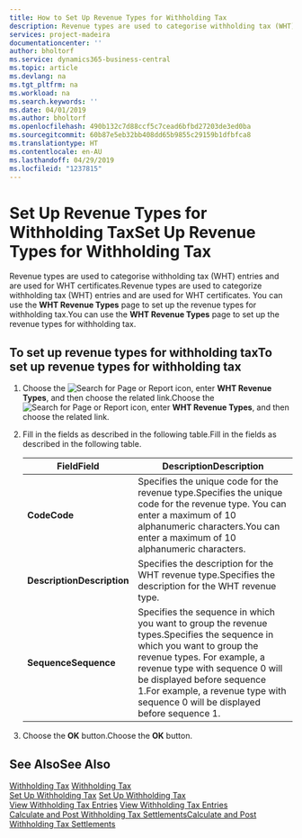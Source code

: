 ```yaml
---
title: How to Set Up Revenue Types for Withholding Tax
description: Revenue types are used to categorise withholding tax (WHT) entries and are used for WHT certificates.
services: project-madeira
documentationcenter: ''
author: bholtorf
ms.service: dynamics365-business-central
ms.topic: article
ms.devlang: na
ms.tgt_pltfrm: na
ms.workload: na
ms.search.keywords: ''
ms.date: 04/01/2019
ms.author: bholtorf
ms.openlocfilehash: 490b132c7d88ccf5c7cead6bfbd27203de3ed0ba
ms.sourcegitcommit: 60b87e5eb32bb408dd65b9855c29159b1dfbfca8
ms.translationtype: HT
ms.contentlocale: en-AU
ms.lasthandoff: 04/29/2019
ms.locfileid: "1237815"
---
```

# <a name="set-up-revenue-types-for-withholding-tax"></a><span data-ttu-id="594f0-103">Set Up Revenue Types for Withholding Tax</span><span class="sxs-lookup"><span data-stu-id="594f0-103">Set Up Revenue Types for Withholding Tax</span></span>
<span data-ttu-id="594f0-104">Revenue types are used to categorise withholding tax (WHT) entries and are used for WHT certificates.</span><span class="sxs-lookup"><span data-stu-id="594f0-104">Revenue types are used to categorize withholding tax (WHT) entries and are used for WHT certificates.</span></span> <span data-ttu-id="594f0-105">You can use the **WHT Revenue Types** page to set up the revenue types for withholding tax.</span><span class="sxs-lookup"><span data-stu-id="594f0-105">You can use the **WHT Revenue Types** page to set up the revenue types for withholding tax.</span></span>  

## <a name="to-set-up-revenue-types-for-withholding-tax"></a><span data-ttu-id="594f0-106">To set up revenue types for withholding tax</span><span class="sxs-lookup"><span data-stu-id="594f0-106">To set up revenue types for withholding tax</span></span>  
1. <span data-ttu-id="594f0-107">Choose the ![Search for Page or Report](../../media/ui-search/search_small.png "Search for Page or Report icon") icon, enter **WHT Revenue Types**, and then choose the related link.</span><span class="sxs-lookup"><span data-stu-id="594f0-107">Choose the ![Search for Page or Report](../../media/ui-search/search_small.png "Search for Page or Report icon") icon, enter **WHT Revenue Types**, and then choose the related link.</span></span>  
2. <span data-ttu-id="594f0-108">Fill in the fields as described in the following table.</span><span class="sxs-lookup"><span data-stu-id="594f0-108">Fill in the fields as described in the following table.</span></span>  

    |<span data-ttu-id="594f0-109">Field</span><span class="sxs-lookup"><span data-stu-id="594f0-109">Field</span></span>|<span data-ttu-id="594f0-110">Description</span><span class="sxs-lookup"><span data-stu-id="594f0-110">Description</span></span>|  
    |---------------------------------|---------------------------------------|  
    |<span data-ttu-id="594f0-111">**Code**</span><span class="sxs-lookup"><span data-stu-id="594f0-111">**Code**</span></span>|<span data-ttu-id="594f0-112">Specifies the unique code for the revenue type.</span><span class="sxs-lookup"><span data-stu-id="594f0-112">Specifies the unique code for the revenue type.</span></span> <span data-ttu-id="594f0-113">You can enter a maximum of 10 alphanumeric characters.</span><span class="sxs-lookup"><span data-stu-id="594f0-113">You can enter a maximum of 10 alphanumeric characters.</span></span>|  
    |<span data-ttu-id="594f0-114">**Description**</span><span class="sxs-lookup"><span data-stu-id="594f0-114">**Description**</span></span>|<span data-ttu-id="594f0-115">Specifies the description for the WHT revenue type.</span><span class="sxs-lookup"><span data-stu-id="594f0-115">Specifies the description for the WHT revenue type.</span></span>|  
    |<span data-ttu-id="594f0-116">**Sequence**</span><span class="sxs-lookup"><span data-stu-id="594f0-116">**Sequence**</span></span>|<span data-ttu-id="594f0-117">Specifies the sequence in which you want to group the revenue types.</span><span class="sxs-lookup"><span data-stu-id="594f0-117">Specifies the sequence in which you want to group the revenue types.</span></span> <span data-ttu-id="594f0-118">For example, a revenue type with sequence 0 will be displayed before sequence 1.</span><span class="sxs-lookup"><span data-stu-id="594f0-118">For example, a revenue type with sequence 0 will be displayed before sequence 1.</span></span>|  

3. <span data-ttu-id="594f0-119">Choose the **OK** button.</span><span class="sxs-lookup"><span data-stu-id="594f0-119">Choose the **OK** button.</span></span>  

## <a name="see-also"></a><span data-ttu-id="594f0-120">See Also</span><span class="sxs-lookup"><span data-stu-id="594f0-120">See Also</span></span>  
<span data-ttu-id="594f0-121">[Withholding Tax](withholding-tax.md) </span><span class="sxs-lookup"><span data-stu-id="594f0-121">[Withholding Tax](withholding-tax.md) </span></span>  
<span data-ttu-id="594f0-122">[Set Up Withholding Tax](how-to-set-up-withholding-tax.md) </span><span class="sxs-lookup"><span data-stu-id="594f0-122">[Set Up Withholding Tax](how-to-set-up-withholding-tax.md) </span></span>  
<span data-ttu-id="594f0-123">[View Withholding Tax Entries](how-to-view-withholding-tax-entries.md) </span><span class="sxs-lookup"><span data-stu-id="594f0-123">[View Withholding Tax Entries](how-to-view-withholding-tax-entries.md) </span></span>  
[<span data-ttu-id="594f0-124">Calculate and Post Withholding Tax Settlements</span><span class="sxs-lookup"><span data-stu-id="594f0-124">Calculate and Post Withholding Tax Settlements</span></span>](how-to-calculate-and-post-withholding-tax-settlements.md)
